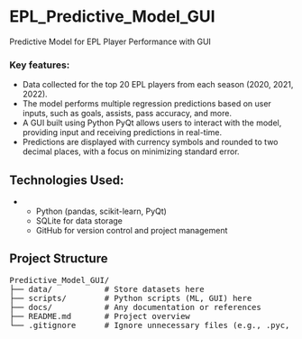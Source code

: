# EPL_Predictive_Model_GUI
Predictive Model for EPL Player Performance with GUI


### Key features:
- Data collected for the top 20 EPL players from each season (2020, 2021, 2022).
- The model performs multiple regression predictions based on user inputs, such as goals, assists, pass accuracy, and more.
- A GUI built using Python PyQt allows users to interact with the model, providing input and receiving predictions in real-time.
- Predictions are displayed with currency symbols and rounded to two decimal places, with a focus on minimizing standard error.

## Technologies Used:
- <ul>
  <li>Python (pandas, scikit-learn, PyQt)</li>
  <li>SQLite for data storage</li>
  <li>GitHub for version control and project management</li>
</ul>

## Project Structure
<pre>
Predictive_Model_GUI/
├── data/           # Store datasets here
├── scripts/        # Python scripts (ML, GUI) here
├── docs/           # Any documentation or references
├── README.md       # Project overview
└── .gitignore      # Ignore unnecessary files (e.g., .pyc, __pycache__, dataset files)
</pre>

